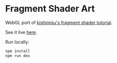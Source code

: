 # Fragment Shader Art

WebGL port of [kishimisu's fragment shader tutorial](https://www.youtube.com/watch?v=f4s1h2YETNY).

See it live [here]().

Run locally:

```bash
npm install
npm run dev
```
